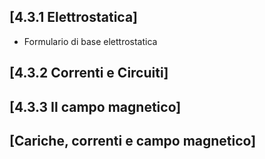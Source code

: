 ## [4.3.1 Elettrostatica]
- Formulario di base elettrostatica

## [4.3.2 Correnti e Circuiti]

## [4.3.3 Il campo magnetico]

## [Cariche, correnti e campo magnetico]

